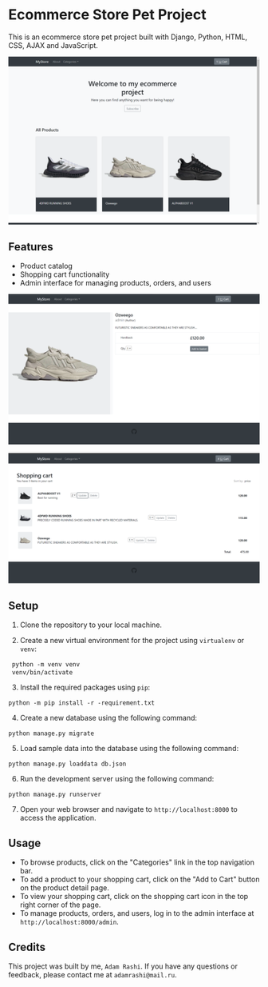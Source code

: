 # Ecommerce Store Pet Project
This is an ecommerce store pet project built with Django, Python, HTML, CSS, AJAX and JavaScript.

![img_1.png](docs/img_1.png)

## Features

- Product catalog 
- Shopping cart functionality
- Admin interface for managing products, orders, and users

![img.png](docs/img.png)
  
![img_2.png](docs/img_2.png)

## Setup

1. Clone the repository to your local machine.

2. Create a new virtual environment for the project using `virtualenv` or `venv`:

```shell
 python -m venv venv
 venv/bin/activate
```

3. Install the required packages using `pip`:
```shell
python -m pip install -r -requirement.txt
```

4. Create a new database using the following command:
```shell
python manage.py migrate
```

5. Load sample data into the database using the following command:
```shell
python manage.py loaddata db.json
```

6. Run the development server using the following command:
```shell
python manage.py runserver
```

7. Open your web browser and navigate to `http://localhost:8000` to access the application.

## Usage

- To browse products, click on the "Categories" link in the top navigation bar.
- To add a product to your shopping cart, click on the "Add to Cart" button on the product detail page.
- To view your shopping cart, click on the shopping cart icon in the top right corner of the page.
- To manage products, orders, and users, log in to the admin interface at `http://localhost:8000/admin`.

## Credits

This project was built by me, `Adam Rashi`. If you have any questions or feedback, please contact me at `adamrashi@mail.ru`.

